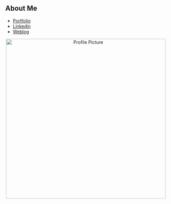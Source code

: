 ## About Me

- [Portfolio](https://mahtab-variyani-profile.vercel.app/)
- [Linkedin](https://www.linkedin.com/in/mahvariyani/)
- [Weblog](https://mah-blog-project.vercel.app/)

<div align="center">
  <img src="https://github.com/Mahtabvariyani/Mahtabvariyani/assets/108659794/05cfcaf6-7010-4bf3-8be4-0ffd5ab565f3" alt="Profile Picture" width="500" />
</div>
